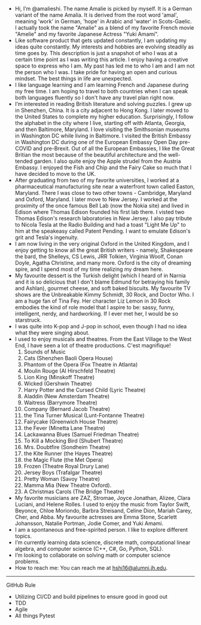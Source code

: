 - Hi, I’m @amalieshi. The name Amalie is picked by myself. It is a German variant of the name Amalia. It is derived from the root word 'amal', meaning 'work' in German, 'hope' in Arabic and 'water' in Scots-Gaelic. I actually took the name "Amalie" as a blend of my favorite French movie "Amelie" and my favorite Japanese Actress "Yuki Amami".
- Like software product that gets updated constantly, I am updating my ideas quite constantly. My interests and hobbies are evolving steadily as time goes by. This description is just a snapshot of who I was at a certain time point as I was writing this article. I enjoy having a creative space to express who I am. My past has led me to who I am and I am not the person who I was. I take pride for having an open and curious mindset. The best things in life are unexpected. 
- I like language learning and I am learning French and Japanese during my free time. I am hoping to travel to both countries when I can speak both languages fluently so I don't have any travel plan right now. 
- I’m interested in reading British literature and solving puzzles. I grew up in Shenzhen, China. It is a city adjacent to Hong Kong. I later moved to the United States to complete my higher education. Surprisingly, I follow the alphabet in the city where I live, starting off with Atlanta, Georgia, and then Baltimore, Maryland. I love visiting the Smithsonian museums in Washington DC while living in Baltimore. I visited the British Embassy in Washington DC during one of the European Embassy Open Day pre-COVID and pre-Brexit. Out of all the European Embassies, I like the Great Britian the most because of the beautiful architecture and the well-tended garden. I also quite enjoy the Apple strudel from the Austria Embassy. I enjoyed the Fish and Chip and the Fairy Cake so much that I have decided to move to the UK. 
- After graduating from two of my favorite universities, I worked at a pharmaceutical manufacturing site near a waterfront town called Easton, Maryland. There I was close to two other towns - Cambridge, Maryland and Oxford, Maryland. I later move to New Jersey. I worked at the proximity of the once famous Bell Lab (now the Nokia site) and lived in Edison where Thomas Edison founded his first lab there. I visted two Thomas Edison's research laboratories in New Jersey. I also pay tribute to Nicola Tesla at the Radio Building and had a toast "Light Me Up" to him at the speakeasy called Patent Pending. I want to emulate Edison's grit and Tesla's ingenuity. 
- I am now living in the very original Oxford in the United Kingdom, and I enjoy getting to know all the great British writers - namely, Shakespeare the bard, the Shelleys, CS Lewis, JRR Tolkien, Virginia Woolf, Conan Doyle, Agatha Christine, and many more. Oxford is the city of dreaming spire, and I spend most of my time realizing my dream here. 
- My favourite dessert is the Turkish delight (which I heard of in Narnia and it is so delicious that I don't blame Edmund for betraying his family and Ashlan), gourmet cheese, and soft baked biscuits. My favourite TV shows are the Unbreakable Kimmy Schmidt, 30 Rock, and Doctor Who. I am a huge fan of Tina Fey. Her character Liz Lemon in 30 Rock embodies the kind of role model that I aspire to be: sassy, funny, intelligent, nerdy, and hardworking. If I ever met her, I would be so starstruck. 
- I was quite into K-pop and J-pop in school, even though I had no idea what they were singing about. 
- I used to enjoy musicals and theatres. From the East Village to the West End, I have seen a lot of theatre productions. C'est magnifique!
  1. Sounds of Music 
  2. Cats (Shenzhen Baoli Opera House)
  3. Phantom of the Opera (Fox Theatre in Atlanta)
  4. Moulin Rouge (Al Hirschfeld Theatre)
  5. Lion King (Minskoff Theatre)
  6. Wicked (Gershwin Theatre)
  7. Harry Potter and the Cursed Child (Lyric Theatre)
  8. Aladdin (New Amsterdam Theatre)
  9. Waitress (Barrymore Theatre)
  10. Company (Bernard Jacob Theatre)
  11. the Tina Turner Musical (Lunt-Fontanne Theatre)
  12. Fairycake (Greenwich House Theatre)
  13. the Fever (Minetta Lane Theatre)
  14. Lackawanna Blues (Samuel Friedman Theatre)
  15. To Kill a Mocking Bird (Shubert Theatre)
  16. Mrs. Doubtfire (Sondheim Theatre)
  17. the Kite Runner (the Hayes Theatre)
  18. the Magic Flute (the Met Opera)
  19. Frozen (Theatre Royal Drury Lane)
  20. Jersey Boys (Trafalgar Theatre)
  21. Pretty Woman (Savoy Theatre)
  22. Mamma Mia (New Theatre Oxford).
  23. A Christmas Carols (The Bridge Theatre)
- My favorite musicians are ZAZ, Stromae, Joyce Jonathan, Alizee, Clara Luciani, and Helene Rolles. I used to enjoy the music from Taylor Swift, Beyonce, Chloe Moriondo, Barbra Streisand, Celine Dion, Mariah Carey, Cher, and Abba. My favourite actresses are Emma Stone, Scarlett Johansson, Natalie Portman, Jodie Comer, and Yuki Amami. 
- I am a spontaneous and free-spirited person. I like to explore different topics. 
- I’m currently learning data science, discrete math, computational linear algebra, and computer science (C++, C#, Go, Python, SQL).
- I’m looking to collaborate on solving math or computer science problems.
- How to reach me: You can reach me at hshi16@alumni.jh.edu.

----------------------------------------------------------------------------------
GitHub Rule
- Utilizing CI/CD and build pipelines to ensure good in good out
- TDD 
- Agile
- All things Pytest 


<!---
amalieshi/amalieshi is a ✨ special ✨ repository because its `README.md` (this file) appears on your GitHub profile.
You can click the Preview link to take a look at your changes.
--->
